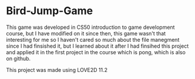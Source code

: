 # Bird-Jump-Game
This game was developed in CS50 introduction to game development course, but I have modified on it since then,
this game wasn't that interesting for me so I haven't cared so much about the file manegment since I had finsished it, but I learned about it after I had finsihed this project and applied it in the first project in the course which is pong, which is also on github.

This project was made using LOVE2D 11.2

